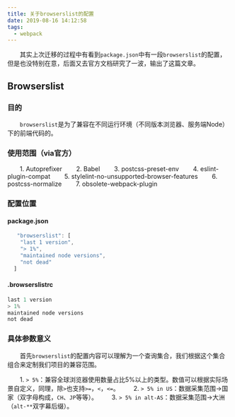 ```yaml
---
title: 关于browserslist的配置
date: 2019-08-16 14:12:58
tags:
  - webpack
---
```


&emsp;&emsp;其实上次迁移的过程中有看到`package.json`中有一段`browserslist`的配置，但是也没特别在意，后面又去官方文档研究了一波，输出了这篇文章。

<escape><!-- more --></escape>

## Browserslist

### 目的

&emsp;&emsp;`browserslist`是为了兼容在不同运行环境（不同版本浏览器、服务端Node）下的前端代码的。

### 使用范围（via官方）

&emsp;&emsp;1. Autoprefixer
&emsp;&emsp;2. Babel
&emsp;&emsp;3. postcss-preset-env
&emsp;&emsp;4. eslint-plugin-compat
&emsp;&emsp;5. stylelint-no-unsupported-browser-features
&emsp;&emsp;6. postcss-normalize
&emsp;&emsp;7. obsolete-webpack-plugin

### 配置位置

#### package.json

```javascript
   "browserslist": [
    "last 1 version",
    "> 1%",
    "maintained node versions",
    "not dead"
  ]
```

#### .browserslistrc

```javascript
last 1 version
> 1%
maintained node versions
not dead
```

### 具体参数意义

&emsp;&emsp;首先`browserslist`的配置内容可以理解为一个查询集合，我们根据这个集合组合来定制我们项目的兼容范围。

&emsp;&emsp;1. `> 5%`：兼容全球浏览器使用数量占比5%以上的类型。数值可以根据实际场景自定义，同理，除`>`也支持`>=`，`<`，`<=`。
&emsp;&emsp;2. `> 5% in US`：数据采集范围->国家（双字母构成，`CH`、`JP`等等）。
&emsp;&emsp;3. `> 5% in alt-AS`：数据采集范围->大洲（`alt-**`双字幕后缀）。
